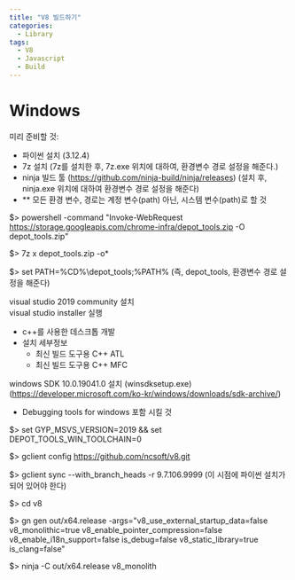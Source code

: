 ```yaml
---
title: "V8 빌드하기"
categories:
  - Library
tags:
  - V8
  - Javascript
  - Build
---
```


# Windows

미리 준비할 것:
- 파이썬 설치 (3.12.4)
- 7z 설치 (7z를 설치한 후, 7z.exe 위치에 대하여, 환경변수 경로 설정을 해준다.)
- ninja 빌드 툴 (https://github.com/ninja-build/ninja/releases) (설치 후, ninja.exe 위치에 대하여 환경변수 경로 설정을 해준다)
- ** 모든 환경 변수, 경로는 계정 변수(path) 아닌, 시스템 변수(path)로 할 것

$> powershell -command "Invoke-WebRequest https://storage.googleapis.com/chrome-infra/depot_tools.zip -O depot_tools.zip"

$> 7z x depot_tools.zip -o*

$> set PATH=%CD%\depot_tools;%PATH% (즉, depot_tools, 환경변수 경로 설정을 해준다)

visual studio 2019 community 설치  
visual studio installer 실행 
  - c++를 사용한 데스크톱 개발
  - 설치 세부정보
    - 최신 빌드 도구용 C++ ATL
    - 최신 빌드 도구용 C++ MFC

windows SDK 10.0.19041.0 설치  (winsdksetup.exe)
(https://developer.microsoft.com/ko-kr/windows/downloads/sdk-archive/)
- Debugging tools for windows 포함 시킬 것

$> set GYP_MSVS_VERSION=2019 && set DEPOT_TOOLS_WIN_TOOLCHAIN=0

$> gclient config https://github.com/ncsoft/v8.git

$> gclient sync --with_branch_heads -r 9.7.106.9999
(이 시점에 파이썬 설치가 되어 있어야 한다)

$> cd v8

$> gn gen out/x64.release -args="v8_use_external_startup_data=false v8_monolithic=true v8_enable_pointer_compression=false v8_enable_i18n_support=false is_debug=false v8_static_library=true is_clang=false"

$> ninja -C out/x64.release v8_monolith

